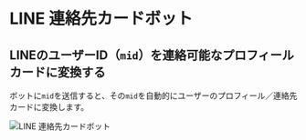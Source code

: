 # LINE 連絡先カードボット
## LINEのユーザーID（`mid`）を連絡可能なプロフィールカードに変換する

ボットに`mid`を送信すると、その`mid`を自動的にユーザーのプロフィール／連絡先カードに変換します。


![LINE 連絡先カードボット](./screenshot/img.png)
